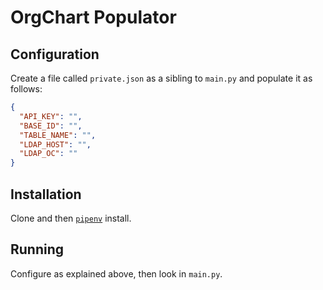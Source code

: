 # OrgChart Populator

## Configuration

Create a file called `private.json` as a sibling to `main.py` and populate it as follows:

```json
{
  "API_KEY": "",
  "BASE_ID": "",
  "TABLE_NAME": "",
  "LDAP_HOST": "",
  "LDAP_OC": ""
}
```

## Installation

Clone and then [ `pipenv`](https://pipenv.pypa.io/en/latest/) install.

## Running

Configure as explained above, then look in `main.py`.

